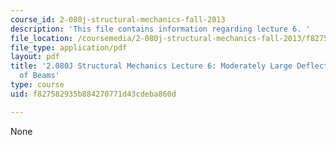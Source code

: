 ```yaml
---
course_id: 2-080j-structural-mechanics-fall-2013
description: 'This file contains information regarding lecture 6. '
file_location: /coursemedia/2-080j-structural-mechanics-fall-2013/f827582935b884270771d43cdeba860d_MIT2_080JF13_Lecture6.pdf
file_type: application/pdf
layout: pdf
title: '2.080J Structural Mechanics Lecture 6: Moderately Large Deflection Theory
  of Beams'
type: course
uid: f827582935b884270771d43cdeba860d

---
```

None
